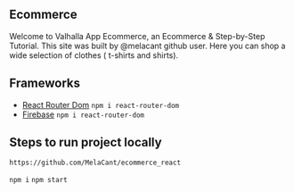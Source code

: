 ## Ecommerce

Welcome to Valhalla App Ecommerce, an Ecommerce & Step-by-Step Tutorial.
This site was built by @melacant github user.
Here you can shop a wide selection of clothes ( t-shirts and shirts).
## Frameworks

- [React Router Dom](https://reactrouter.com/en/main)
  `npm i react-router-dom`
- [Firebase](https://firebase.google.com/?hl=es)
  `npm i react-router-dom`

## Steps to run project locally

```
https://github.com/MelaCant/ecommerce_react
```

`npm i`
`npm start`
